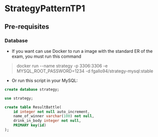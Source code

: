 # StrategyPatternTP1

## Pre-requisites
### Database
*  If you want can use Docker to run a image with the standard ER of the exam, you must run this command

> docker run --name strategy -p 3306:3306 -e MYSQL_ROOT_PASSWORD=1234 -d fgallo94/strategy-mysql:stable

*  Or run this script in your MySQL:
```sql
create database strategy;

use strategy;

create table ResultBattle(
    id integer not null auto_increment,
    name_of_winner varchar(100) not null,
    drink_in_body integer not null,
    PRIMARY key(id)
);
```

